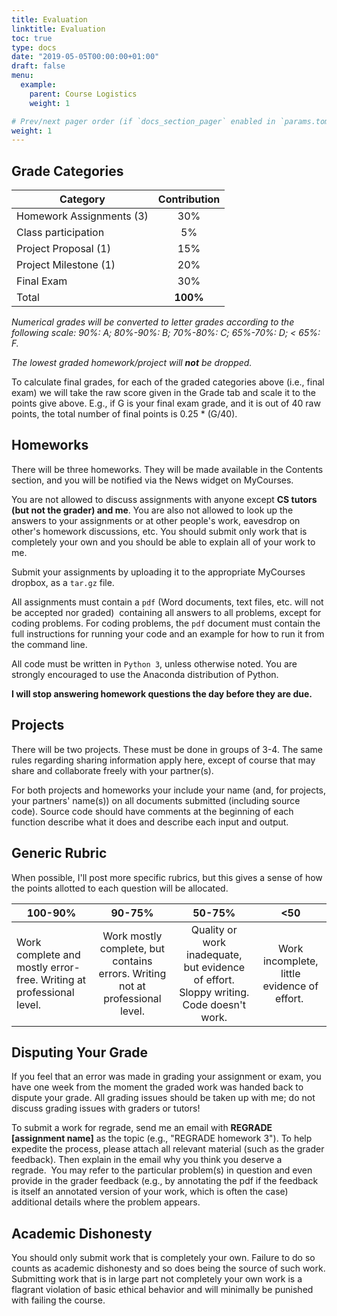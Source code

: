 ```yaml
---
title: Evaluation
linktitle: Evaluation
toc: true
type: docs
date: "2019-05-05T00:00:00+01:00"
draft: false
menu:
  example:
    parent: Course Logistics
    weight: 1

# Prev/next pager order (if `docs_section_pager` enabled in `params.toml`)
weight: 1
---
```

## Grade Categories
| Category        | Contribution           |
| ------------- |:-------------:|
| Homework Assignments (3) | 30% |
| Class participation | 5% | 
| Project Proposal (1) | 15% |
| Project Milestone (1) | 20% |
| Final Exam | 30%|
| Total | **100%** |

*Numerical grades will be converted to letter grades according to the following scale: 90%: A; 80%-90%: B; 70%-80%: C; 65%-70%: D; < 65%: F.*

*The lowest graded homework/project will **not** be dropped.*

To calculate final grades, for each of the graded categories above (i.e., final exam) we will take the raw score given in the Grade tab and scale it to the points give above. E.g., if G is your final exam grade, and it is out of 40 raw points, the total number of final points is 0.25 * (G/40). 

## Homeworks
There will be three homeworks. They will be made available in the Contents section, and you will be notified via the News widget on MyCourses.

You are not allowed to discuss assignments with anyone except **CS tutors (but not the grader) and me**. You are also not allowed to look up the answers to your assignments or at other people's work, eavesdrop on other's homework discussions, etc. You should submit only work that is completely your own and you should be able to explain all of your work to me.

Submit your assignments by uploading it to the appropriate MyCourses dropbox, as a `tar.gz` file.

All assignments must contain a `pdf` (Word documents, text files, etc. will not be accepted nor graded)  containing all answers to all problems, except for coding problems. For coding problems, the `pdf` document must contain the full instructions for running your code and an example for how to run it from the command line.

All code must be written in `Python 3`, unless otherwise noted. You are strongly encouraged to use the Anaconda distribution of Python. 

**I will stop answering homework questions the day before they are due.**

## Projects
There will be two projects. These must be done in groups of 3-4. The same rules regarding sharing information apply here, except of course that may share and collaborate freely with your partner(s).

For both projects and homeworks your include your name (and, for projects, your partners' name(s)) on all documents submitted (including source code). Source code should have comments at the beginning of each function describe what it does and describe each input and output.

## Generic Rubric
When possible, I'll post more specific rubrics, but this gives a sense of how the points allotted to each question will be allocated.

| 100-90% | 90-75% | 50-75% | <50 |
| ------------- |:-------------:|:-------------:|:-------------:|
|Work complete and mostly error-free. Writing at professional level. | Work mostly complete, but contains errors. Writing not at professional level.| Quality or work inadequate, but evidence of effort. Sloppy writing. Code doesn't work.| Work incomplete, little evidence of effort. 

## Disputing Your Grade
If you feel that an error was made in grading your assignment or exam, you have one week from the moment the graded work was handed back to dispute your grade. All grading issues should be taken up with me; do not discuss grading issues with graders or tutors!

To submit a work for regrade, send me an email with **REGRADE [assignment name]** as the topic (e.g., "REGRADE homework 3"). To help expedite the process, please attach all relevant material (such as the grader feedback). Then explain in the email why you think you deserve a regrade.  You may refer to the particular problem(s) in question and even provide in the grader feedback (e.g., by annotating the pdf if the feedback is itself an annotated version of your work, which is often the case) additional details where the problem appears. 

## Academic Dishonesty
You should only submit work that is completely your own. Failure to do so counts as academic dishonesty and so does being the source of such work. Submitting work that is in large part not completely your own work is a flagrant violation of basic ethical behavior and will minimally be punished with failing the course.